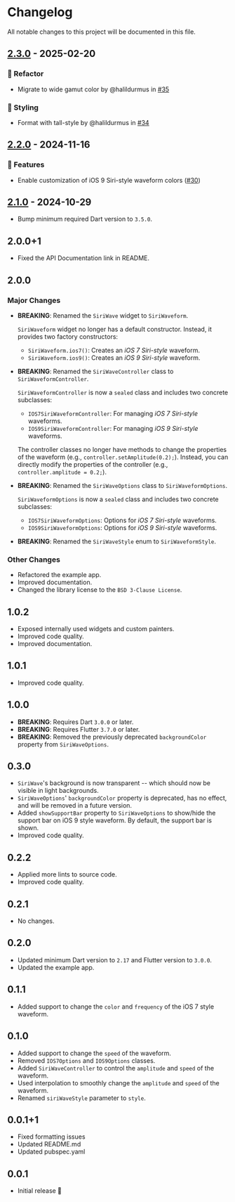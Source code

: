 # Changelog

All notable changes to this project will be documented in this file.

## [2.3.0] - 2025-02-20

### 🧹 Refactor

- Migrate to wide gamut color by @halildurmus in [#35](https://github.com/halildurmus/siri_wave/issues/35)

### 🎨 Styling

- Format with tall-style by @halildurmus in [#34](https://github.com/halildurmus/siri_wave/pull/34)

[2.3.0]: https://github.com/halildurmus/siri_wave/compare/v2.2.0..v2.3.0

## [2.2.0] - 2024-11-16

### 🚀 Features

- Enable customization of iOS 9 Siri-style waveform colors ([#30](https://github.com/halildurmus/siri_wave/issues/30))

[2.2.0]: https://github.com/halildurmus/siri_wave/compare/v2.1.0..v2.2.0

## [2.1.0] - 2024-10-29

- Bump minimum required Dart version to `3.5.0`.

## 2.0.0+1

- Fixed the API Documentation link in README.

## 2.0.0

### Major Changes

- **BREAKING**: Renamed the `SiriWave` widget to `SiriWaveform`.

  `SiriWaveform` widget no longer has a default constructor. Instead, it
  provides two factory constructors:
  - `SiriWaveform.ios7()`: Creates an *iOS 7 Siri-style* waveform.
  - `SiriWaveform.ios9()`: Creates an *iOS 9 Siri-style* waveform.

- **BREAKING**: Renamed the `SiriWaveController` class to
  `SiriWaveformController`.

  `SiriWaveformController` is now a `sealed` class and includes two concrete
  subclasses:
  - `IOS7SiriWaveformController`: For managing *iOS 7 Siri-style* waveforms.
  - `IOS9SiriWaveformController`: For managing *iOS 9 Siri-style* waveforms.

  The controller classes no longer have methods to change the properties of the
  waveform (e.g., `controller.setAmplitude(0.2);`). Instead, you can directly
  modify the properties of the controller (e.g., `controller.amplitude = 0.2;`).

- **BREAKING**: Renamed the `SiriWaveOptions` class to `SiriWaveformOptions`.

  `SiriWaveformOptions` is now a `sealed` class and includes two concrete
  subclasses:
  - `IOS7SiriWaveformOptions`: Options for *iOS 7 Siri-style* waveforms.
  - `IOS9SiriWaveformOptions`: Options for *iOS 9 Siri-style* waveforms.

- **BREAKING**: Renamed the `SiriWaveStyle` enum to `SiriWaveformStyle`.

### Other Changes

- Refactored the example app.
- Improved documentation.
- Changed the library license to the `BSD 3-Clause License`.

## 1.0.2

- Exposed internally used widgets and custom painters.
- Improved code quality.
- Improved documentation.

## 1.0.1

- Improved code quality.

## 1.0.0

- **BREAKING**: Requires Dart `3.0.0` or later.
- **BREAKING**: Requires Flutter `3.7.0` or later.
- **BREAKING**: Removed the previously deprecated `backgroundColor` property
  from `SiriWaveOptions`.

## 0.3.0

- `SiriWave`'s background is now transparent -- which should now be visible in
  light backgrounds.
- `SiriWaveOptions`' `backgroundColor` property is deprecated, has no effect,
  and will be removed in a future version.
- Added `showSupportBar` property to `SiriWaveOptions` to show/hide the support
  bar on iOS 9 style waveform. By default, the support bar is shown.
- Improved code quality.

## 0.2.2

- Applied more lints to source code.
- Improved code quality.

## 0.2.1

- No changes.

## 0.2.0

- Updated minimum Dart version to `2.17` and Flutter version to `3.0.0`.
- Updated the example app.

## 0.1.1

- Added support to change the `color` and `frequency` of the iOS 7 style
  waveform.

## 0.1.0

- Added support to change the `speed` of the waveform.
- Removed `IOS7Options` and `IOS9Options` classes.
- Added `SiriWaveController` to control the `amplitude` and `speed` of the
  waveform.
- Used interpolation to smoothly change the `amplitude` and `speed` of the
  waveform.
- Renamed `siriWaveStyle` parameter to `style`.

## 0.0.1+1

- Fixed formatting issues
- Updated README.md
- Updated pubspec.yaml

## 0.0.1

- Initial release 🎉

[2.1.0]: https://github.com/halildurmus/siri_wave/compare/v2.0.0+1...v2.1.0
